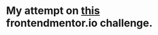 <h1>
  My attempt on
  <a href="https://www.frontendmentor.io/challengesrest-countries-api-with-color-theme-switcher-5cacc469fec04111f7b848ca">
  this
  </a>
  frontendmentor.io challenge.
</h1>
